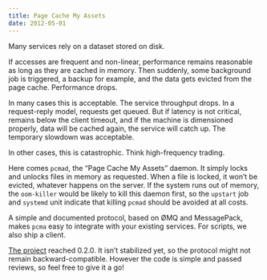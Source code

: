 ```yaml
---
title: Page Cache My Assets
date: 2012-05-01
---
```


Many services rely on a dataset stored on disk.

If accesses are frequent and non-linear, performance remains reasonable as long as they are cached in memory. Then suddenly, some background job is triggered, a backup for example, and the data gets evicted from the page cache. Performance drops.

In many cases this is acceptable. The service throughput drops. In a request-reply model, requests get queued. But if latency is not critical, remains below the client timeout, and if the machine is dimensioned properly, data will be cached again, the service will catch up. The temporary slowdown was acceptable.

In other cases, this is catastrophic. Think high-frequency trading.

Here comes `pcmad`, the “Page Cache My Assets” daemon. It simply locks and unlocks files in memory as requested. When a file is locked, it won’t be evicted, whatever happens on the server. If the system runs out of memory, the `oom-killer` would be likely to kill this daemon first, so the `upstart` job and `systemd` unit indicate that killing `pcmad` should be avoided at all costs.

A simple and documented protocol, based on ØMQ and MessagePack, makes `pcma` easy to integrate with your existing services. For scripts, we also ship a client.

[The project](https://github.com/pcarrier/pcma) reached 0.2.0. It isn’t stabilized yet, so the protocol might not remain backward-compatible. However the code is simple and passed reviews, so feel free to give it a go!

